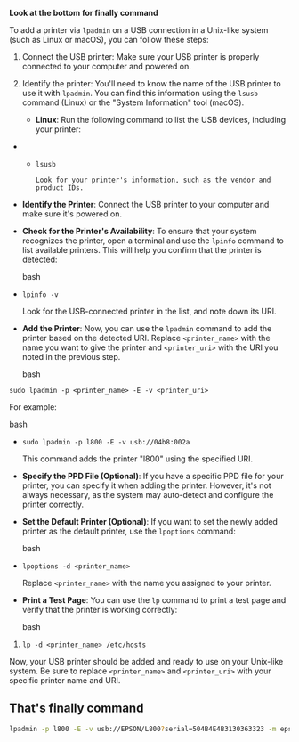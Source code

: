 **Look at the bottom for finally command**

To add a printer via `lpadmin` on a USB connection in a Unix-like system (such as Linux or macOS), you can follow these steps:

1. Connect the USB printer: Make sure your USB printer is properly connected to your computer and powered on.
    
2. Identify the printer: You'll need to know the name of the USB printer to use it with `lpadmin`. You can find this information using the `lsusb` command (Linux) or the "System Information" tool (macOS).
    
    - **Linux**: Run the following command to list the USB devices, including your printer:
        

- - `lsusb`
        
        Look for your printer's information, such as the vendor and product IDs.
        
- **Identify the Printer**: Connect the USB printer to your computer and make sure it's powered on.
    
- **Check for the Printer's Availability**: To ensure that your system recognizes the printer, open a terminal and use the `lpinfo` command to list available printers. This will help you confirm that the printer is detected:
    
    bash
    
- `lpinfo -v`
    
    Look for the USB-connected printer in the list, and note down its URI.
    
- **Add the Printer**: Now, you can use the `lpadmin` command to add the printer based on the detected URI. Replace `<printer_name>` with the name you want to give the printer and `<printer_uri>` with the URI you noted in the previous step.
    
    bash
    

`sudo lpadmin -p <printer_name> -E -v <printer_uri>`

For example:

bash

- `sudo lpadmin -p l800 -E -v usb://04b8:002a`
    
    This command adds the printer "l800" using the specified URI.
    
- **Specify the PPD File (Optional)**: If you have a specific PPD file for your printer, you can specify it when adding the printer. However, it's not always necessary, as the system may auto-detect and configure the printer correctly.
    
- **Set the Default Printer (Optional)**: If you want to set the newly added printer as the default printer, use the `lpoptions` command:
    
    bash
    
- `lpoptions -d <printer_name>`
    
    Replace `<printer_name>` with the name you assigned to your printer.
    
- **Print a Test Page**: You can use the `lp` command to print a test page and verify that the printer is working correctly:
    
    bash
    

1. `lp -d <printer_name> /etc/hosts`
    

Now, your USB printer should be added and ready to use on your Unix-like system. Be sure to replace `<printer_name>` and `<printer_uri>` with your specific printer name and URI.

## That's finally command

```bash
lpadmin -p l800 -E -v usb://EPSON/L800?serial=504B4E4B3130363323 -m epson-inkjet-printer-l800/EPSON_L800.ppd
```